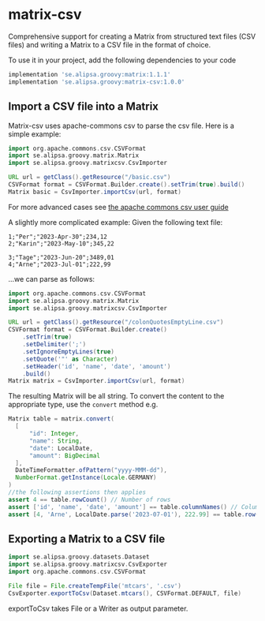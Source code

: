 # matrix-csv
Comprehensive support for creating a Matrix from structured text files (CSV files) and writing a Matrix to
a CSV file in the format of choice.

To use it in your project, add the following dependencies to your code
```groovy
implementation 'se.alipsa.groovy:matrix:1.1.1'
implementation 'se.alipsa.groovy:matrix-csv:1.0.0' 
```

## Import a CSV file into a Matrix
Matrix-csv uses apache-commons csv to parse the csv file. Here is a simple example:

```groovy
import org.apache.commons.csv.CSVFormat
import se.alipsa.groovy.matrix.Matrix
import se.alipsa.groovy.matrixcsv.CsvImporter

URL url = getClass().getResource("/basic.csv")
CSVFormat format = CSVFormat.Builder.create().setTrim(true).build()
Matrix basic = CsvImporter.importCsv(url, format)
```

For more advanced cases see [the apache commons csv user guide](https://commons.apache.org/proper/commons-csv/user-guide.html)

A slightly more complicated example:
Given the following text file:
```
1;"Per";"2023-Apr-30";234,12
2;"Karin";"2023-May-10";345,22

3;"Tage";"2023-Jun-20";3489,01
4;"Arne";"2023-Jul-01";222,99
```

...we can parse as follows:
```groovy
import org.apache.commons.csv.CSVFormat
import se.alipsa.groovy.matrix.Matrix
import se.alipsa.groovy.matrixcsv.CsvImporter

URL url = getClass().getResource("/colonQuotesEmptyLine.csv")
CSVFormat format = CSVFormat.Builder.create()
    .setTrim(true)
    .setDelimiter(';')
    .setIgnoreEmptyLines(true)
    .setQuote('"' as Character)
    .setHeader('id', 'name', 'date', 'amount')
    .build()
Matrix matrix = CsvImporter.importCsv(url, format)
```

The resulting Matrix will be all string. To convert the content to the appropriate type, use the `convert` method e.g.
```groovy
Matrix table = matrix.convert(
  [
      "id": Integer, 
      "name": String, 
      "date": LocalDate, 
      "amount": BigDecimal
  ],
  DateTimeFormatter.ofPattern("yyyy-MMM-dd"),
  NumberFormat.getInstance(Locale.GERMANY)
)
//the following assertions then applies
assert 4 == table.rowCount() // Number of rows
assert ['id', 'name', 'date', 'amount'] == table.columnNames() // Column names
assert [4, 'Arne', LocalDate.parse('2023-07-01'), 222.99] == table.row(3) // last row
```

## Exporting a Matrix to a CSV file

```groovy
import se.alipsa.groovy.datasets.Dataset
import se.alipsa.groovy.matrixcsv.CsvExporter
import org.apache.commons.csv.CSVFormat

File file = File.createTempFile('mtcars', '.csv')
CsvExporter.exportToCsv(Dataset.mtcars(), CSVFormat.DEFAULT, file)
```
exportToCsv takes File or a Writer as output parameter.